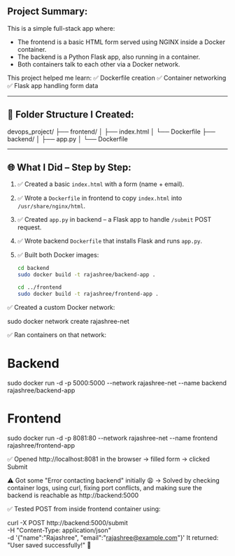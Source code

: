 Project Summary:
----------------------------

This is a simple full-stack app where:

- The frontend is a basic HTML form served using NGINX inside a Docker container.
- The backend is a Python Flask app, also running in a container.
- Both containers talk to each other via a Docker network.

This project helped me learn:
✅ Dockerfile creation
✅ Container networking
✅ Flask app handling form data

----------------------------
📁 Folder Structure I Created:
----------------------------

devops_project/
├── frontend/
│   ├── index.html
│   └── Dockerfile
├── backend/
│   ├── app.py
│   └── Dockerfile

----------------------------
🌐 What I Did – Step by Step:
----------------------------

1. ✅ Created a basic `index.html` with a form (name + email).
2. ✅ Wrote a `Dockerfile` in frontend to copy `index.html` into `/usr/share/nginx/html`.
3. ✅ Created `app.py` in backend – a Flask app to handle `/submit` POST request.
4. ✅ Wrote backend `Dockerfile` that installs Flask and runs `app.py`.
5. ✅ Built both Docker images:

   ```bash
   cd backend
   sudo docker build -t rajashree/backend-app .

   cd ../frontend
   sudo docker build -t rajashree/frontend-app .
✅ Created a custom Docker network:

sudo docker network create rajashree-net

✅ Ran containers on that network:

# Backend
sudo docker run -d -p 5000:5000 --network rajashree-net --name backend rajashree/backend-app

# Frontend
sudo docker run -d -p 8081:80 --network rajashree-net --name frontend rajashree/frontend-app


✅ Opened http://localhost:8081 in the browser → filled form → clicked Submit

⚠️ Got some "Error contacting backend" initially 😩
→ Solved by checking container logs, using curl, fixing port conflicts,
and making sure the backend is reachable as http://backend:5000

✅ Tested POST from inside frontend container using:

curl -X POST http://backend:5000/submit \
  -H "Content-Type: application/json" \
  -d '{"name":"Rajashree", "email":"rajashree@example.com"}'
It returned: "User saved successfully!" 🎉

